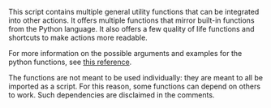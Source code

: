 This script contains multiple general utility functions that can be integrated into other actions. It offers multiple functions that mirror built-in functions from the Python language. It also offers a few quality of life functions and shortcuts to make actions more readable.

For more information on the possible arguments and examples for the python functions, see [this reference](https://docs.python.org/3/library/functions.html).

The functions are not meant to be used individually: they are meant to all be imported as a script. For this reason, some functions can depend on others to work. Such dependencies are disclaimed in the comments.
